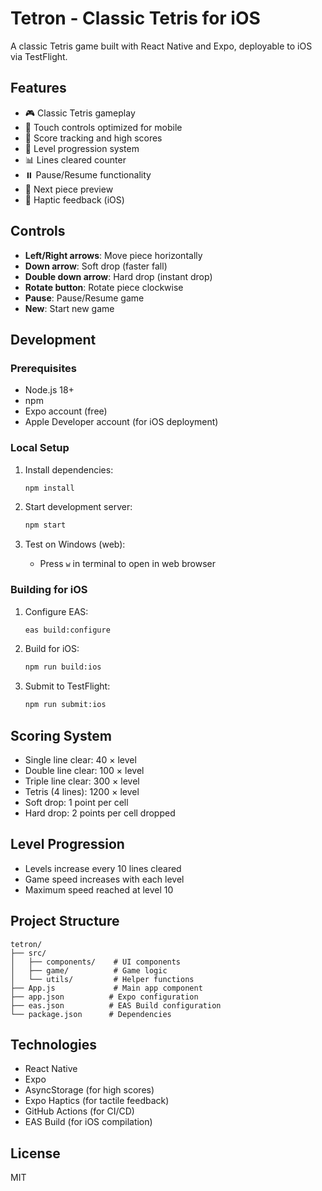 # Tetron - Classic Tetris for iOS

A classic Tetris game built with React Native and Expo, deployable to iOS via TestFlight.

## Features

- 🎮 Classic Tetris gameplay
- 📱 Touch controls optimized for mobile
- 💯 Score tracking and high scores
- 🎯 Level progression system
- 📊 Lines cleared counter
- ⏸️ Pause/Resume functionality
- 🔄 Next piece preview
- 📱 Haptic feedback (iOS)

## Controls

- **Left/Right arrows**: Move piece horizontally
- **Down arrow**: Soft drop (faster fall)
- **Double down arrow**: Hard drop (instant drop)
- **Rotate button**: Rotate piece clockwise
- **Pause**: Pause/Resume game
- **New**: Start new game

## Development

### Prerequisites

- Node.js 18+
- npm
- Expo account (free)
- Apple Developer account (for iOS deployment)

### Local Setup

1. Install dependencies:
   ```bash
   npm install
   ```

2. Start development server:
   ```bash
   npm start
   ```

3. Test on Windows (web):
   - Press `w` in terminal to open in web browser

### Building for iOS

1. Configure EAS:
   ```bash
   eas build:configure
   ```

2. Build for iOS:
   ```bash
   npm run build:ios
   ```

3. Submit to TestFlight:
   ```bash
   npm run submit:ios
   ```

## Scoring System

- Single line clear: 40 × level
- Double line clear: 100 × level
- Triple line clear: 300 × level
- Tetris (4 lines): 1200 × level
- Soft drop: 1 point per cell
- Hard drop: 2 points per cell dropped

## Level Progression

- Levels increase every 10 lines cleared
- Game speed increases with each level
- Maximum speed reached at level 10

## Project Structure

```
tetron/
├── src/
│   ├── components/    # UI components
│   ├── game/          # Game logic
│   └── utils/         # Helper functions
├── App.js             # Main app component
├── app.json          # Expo configuration
├── eas.json          # EAS Build configuration
└── package.json      # Dependencies
```

## Technologies

- React Native
- Expo
- AsyncStorage (for high scores)
- Expo Haptics (for tactile feedback)
- GitHub Actions (for CI/CD)
- EAS Build (for iOS compilation)

## License

MIT